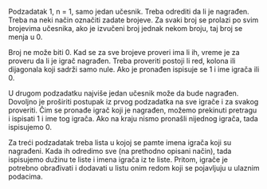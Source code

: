 Podzadatak 1, n = 1, samo jedan učesnik. Treba odrediti da li je nagrađen. Treba na neki način označiti zadate brojeve. Za svaki broj se prolazi po svim brojevima učesnika, ako je izvučeni broj jednak nekom broju, taj broj se menja u 0.

Broj ne može biti 0. Kad se za sve brojeve proveri ima li ih, vreme je za proveru da li je igrač nagrađen. Treba proveriti postoji li red, kolona ili dijagonala koji sadrži samo nule. Ako je pronađen ispisuje se 1 i ime igrača ili 0.

U drugom podzadatku najviše jedan učesnik može da bude nagrađen. Dovoljno je proširiti postupak iz
prvog podzadatka na sve igrače i za svakog proveriti. Čim se pronađe igrač koji je nagrađen,
možemo prekinuti pretragu i ispisati 1 i ime tog igrača. Ako na kraju nismo pronašli nijednog igrača, tada ispisujemo 0.

Za treći podzadatak treba lista u kojoj se pamte imena igrača koji su nagrađeni.
Kada ih odredimo sve (na prethodno opisani način), tada ispisujemo dužinu te liste i imena igrača iz te
liste. Pritom, igrače je potrebno obrađivati i dodavati u listu onim redom koji se pojavljuju u ulaznim podacima.